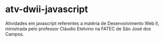 # atv-dwii-javascript
Atividades em javascript referentes a matéria de Desenvolvimento Web II, ministrada pelo professor Cláudio Etelvino na FATEC de São José dos Campos.
